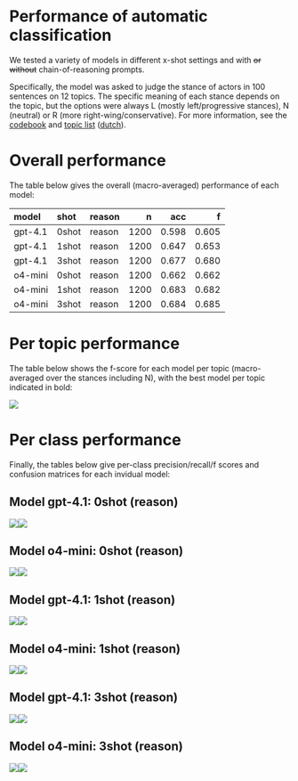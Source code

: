 # Performance of automatic classification


We tested a variety of models in different x-shot settings and with ~~or
without~~ chain-of-reasoning prompts.

Specifically, the model was asked to judge the stance of actors in 100
sentences on 12 topics. The specific meaning of each stance depends on
the topic, but the options were always L (mostly left/progressive
stances), N (neutral) or R (more right-wing/conservative). For more
information, see the [codebook](../codebook/codebook.md) and [topic
list](../../codebook/topics-en.md)
([dutch](../../codebook/topics-nl.md)).

# Overall performance

The table below gives the overall (macro-averaged) performance of each
model:

| model   | shot  | reason |    n |   acc |     f |
|:--------|:------|:-------|-----:|------:|------:|
| gpt-4.1 | 0shot | reason | 1200 | 0.598 | 0.605 |
| gpt-4.1 | 1shot | reason | 1200 | 0.647 | 0.653 |
| gpt-4.1 | 3shot | reason | 1200 | 0.677 | 0.680 |
| o4-mini | 0shot | reason | 1200 | 0.662 | 0.662 |
| o4-mini | 1shot | reason | 1200 | 0.683 | 0.682 |
| o4-mini | 3shot | reason | 1200 | 0.684 | 0.685 |

# Per topic performance

The table below shows the f-score for each model per topic
(macro-averaged over the stances including N), with the best model per
topic indicated in bold:

![](classification_report_files/figure-commonmark/pertopic-1.png)

# Per class performance

Finally, the tables below give per-class precision/recall/f scores and
confusion matrices for each invidual model:

## Model gpt-4.1: 0shot (reason)

![](classification_report_files/figure-commonmark/detailed-1.png)![](classification_report_files/figure-commonmark/detailed-2.png)

## Model o4-mini: 0shot (reason)

![](classification_report_files/figure-commonmark/detailed-3.png)![](classification_report_files/figure-commonmark/detailed-4.png)

## Model gpt-4.1: 1shot (reason)

![](classification_report_files/figure-commonmark/detailed-5.png)![](classification_report_files/figure-commonmark/detailed-6.png)

## Model o4-mini: 1shot (reason)

![](classification_report_files/figure-commonmark/detailed-7.png)![](classification_report_files/figure-commonmark/detailed-8.png)

## Model gpt-4.1: 3shot (reason)

![](classification_report_files/figure-commonmark/detailed-9.png)![](classification_report_files/figure-commonmark/detailed-10.png)

## Model o4-mini: 3shot (reason)

![](classification_report_files/figure-commonmark/detailed-11.png)![](classification_report_files/figure-commonmark/detailed-12.png)
